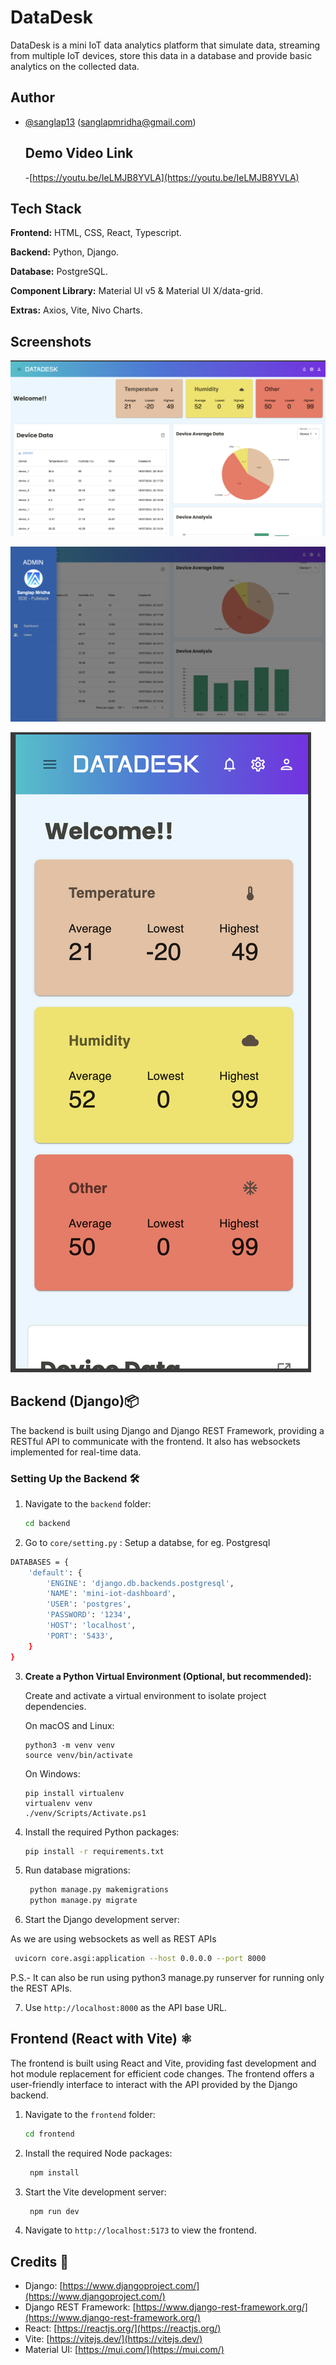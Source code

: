 # DataDesk

DataDesk is a mini IoT data analytics platform that simulate data, streaming from multiple IoT devices, store this data in a database and provide basic analytics on the collected data.

## Author

- [@sanglap13](https://github.com/sanglap13)
  (sanglapmridha@gmail.com)

  ## Demo Video Link

  -[https://youtu.be/IeLMJB8YVLA](https://youtu.be/IeLMJB8YVLA)

## Tech Stack

**Frontend:** HTML, CSS, React, Typescript.

**Backend:** Python, Django.

**Database:** PostgreSQL.

**Component Library:** Material UI v5 & Material UI X/data-grid.

**Extras:** Axios, Vite, Nivo Charts.

## Screenshots

![Home](/screenshots/ss-home.png)

![Menu](/screenshots/ss-sidebar.png)

![Mobile](/screenshots/ss-phn.png)

## Backend (Django)📦

The backend is built using Django and Django REST Framework, providing a RESTful API to communicate with the frontend. It also has websockets implemented for real-time data.

### Setting Up the Backend 🛠️

1. Navigate to the `backend` folder:

   ```bash
   cd backend
   ```

2. Go to `core/setting.py` :
   Setup a databse, for eg. Postgresql

```bash
DATABASES = {
    'default': {
        'ENGINE': 'django.db.backends.postgresql',
        'NAME': 'mini-iot-dashboard',
        'USER': 'postgres',
        'PASSWORD': '1234',
        'HOST': 'localhost',
        'PORT': '5433',
    }
}
```

3. **Create a Python Virtual Environment (Optional, but recommended):**

   Create and activate a virtual environment to isolate project dependencies.

   On macOS and Linux:

   ```
   python3 -m venv venv
   source venv/bin/activate
   ```

   On Windows:

   ```
   pip install virtualenv
   virtualenv venv
   ./venv/Scripts/Activate.ps1
   ```

4. Install the required Python packages:

   ```bash
   pip install -r requirements.txt
   ```

5. Run database migrations:
   ```bash
    python manage.py makemigrations
    python manage.py migrate
   ```
6. Start the Django development server:

As we are using websockets as well as REST APIs

```bash
 uvicorn core.asgi:application --host 0.0.0.0 --port 8000
```

P.S.- It can also be run using python3 manage.py runserver for running only the REST APIs.

7. Use `http://localhost:8000` as the API base URL.

## Frontend (React with Vite) ⚛️

The frontend is built using React and Vite, providing fast development and hot module replacement for efficient code changes. The frontend offers a user-friendly interface to interact with the API provided by the Django backend.

1. Navigate to the `frontend` folder:
   ```bash
   cd frontend
   ```
2. Install the required Node packages:
   ```bash
    npm install
   ```
3. Start the Vite development server:
   ```bash
    npm run dev
   ```
4. Navigate to `http://localhost:5173` to view the frontend.

## Credits 👏

- Django: [https://www.djangoproject.com/](https://www.djangoproject.com/)
- Django REST Framework: [https://www.django-rest-framework.org/](https://www.django-rest-framework.org/)
- React: [https://reactjs.org/](https://reactjs.org/)
- Vite: [https://vitejs.dev/](https://vitejs.dev/)
- Material UI: [https://mui.com/](https://mui.com/)
